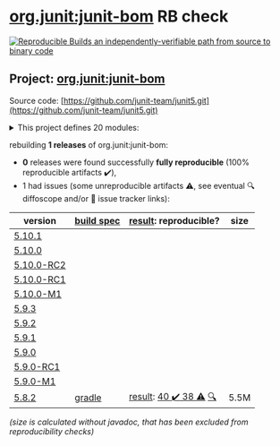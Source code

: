 [org.junit:junit-bom](https://central.sonatype.com/artifact/org.junit/junit-bom/versions) RB check
=======

[![Reproducible Builds](https://reproducible-builds.org/images/logos/rb.svg) an independently-verifiable path from source to binary code](https://reproducible-builds.org/)

## Project: [org.junit:junit-bom](https://central.sonatype.com/artifact/org.junit/junit-bom/versions)

Source code: [https://github.com/junit-team/junit5.git](https://github.com/junit-team/junit5.git)

<details><summary>This project defines 20 modules:</summary>

* [org.junit.jupiter:junit-jupiter](https://central.sonatype.com/artifact/org.junit.jupiter/junit-jupiter/5.8.2)
* [org.junit.jupiter:junit-jupiter-api](https://central.sonatype.com/artifact/org.junit.jupiter/junit-jupiter-api/5.8.2)
* [org.junit.jupiter:junit-jupiter-engine](https://central.sonatype.com/artifact/org.junit.jupiter/junit-jupiter-engine/5.8.2)
* [org.junit.jupiter:junit-jupiter-migrationsupport](https://central.sonatype.com/artifact/org.junit.jupiter/junit-jupiter-migrationsupport/5.8.2)
* [org.junit.jupiter:junit-jupiter-params](https://central.sonatype.com/artifact/org.junit.jupiter/junit-jupiter-params/5.8.2)
* [org.junit.platform:junit-platform-commons](https://central.sonatype.com/artifact/org.junit.platform/junit-platform-commons/5.8.2)
* [org.junit.platform:junit-platform-console](https://central.sonatype.com/artifact/org.junit.platform/junit-platform-console/5.8.2)
* [org.junit.platform:junit-platform-console-standalone](https://central.sonatype.com/artifact/org.junit.platform/junit-platform-console-standalone/5.8.2)
* [org.junit.platform:junit-platform-engine](https://central.sonatype.com/artifact/org.junit.platform/junit-platform-engine/5.8.2)
* [org.junit.platform:junit-platform-jfr](https://central.sonatype.com/artifact/org.junit.platform/junit-platform-jfr/5.8.2)
* [org.junit.platform:junit-platform-launcher](https://central.sonatype.com/artifact/org.junit.platform/junit-platform-launcher/5.8.2)
* [org.junit.platform:junit-platform-reporting](https://central.sonatype.com/artifact/org.junit.platform/junit-platform-reporting/5.8.2)
* [org.junit.platform:junit-platform-runner](https://central.sonatype.com/artifact/org.junit.platform/junit-platform-runner/5.8.2)
* [org.junit.platform:junit-platform-suite](https://central.sonatype.com/artifact/org.junit.platform/junit-platform-suite/5.8.2)
* [org.junit.platform:junit-platform-suite-api](https://central.sonatype.com/artifact/org.junit.platform/junit-platform-suite-api/5.8.2)
* [org.junit.platform:junit-platform-suite-commons](https://central.sonatype.com/artifact/org.junit.platform/junit-platform-suite-commons/5.8.2)
* [org.junit.platform:junit-platform-suite-engine](https://central.sonatype.com/artifact/org.junit.platform/junit-platform-suite-engine/5.8.2)
* [org.junit.platform:junit-platform-testkit](https://central.sonatype.com/artifact/org.junit.platform/junit-platform-testkit/5.8.2)
* [org.junit.vintage:junit-vintage-engine](https://central.sonatype.com/artifact/org.junit.vintage/junit-vintage-engine/5.8.2)
* [org.junit:junit-bom](https://central.sonatype.com/artifact/org.junit/junit-bom/5.8.2)
</details>

rebuilding **1 releases** of org.junit:junit-bom:
- **0** releases were found successfully **fully reproducible** (100% reproducible artifacts :heavy_check_mark:),
- 1 had issues (some unreproducible artifacts :warning:, see eventual :mag: diffoscope and/or :memo: issue tracker links):

| version | [build spec](/BUILDSPEC.md) | [result](https://reproducible-builds.org/docs/jvm/): reproducible? | size |
| -- | --------- | ------ | -- |
| [5.10.1](https://central.sonatype.com/artifact/org.junit/junit-bom/5.10.1/pom) | | | |
| [5.10.0](https://central.sonatype.com/artifact/org.junit/junit-bom/5.10.0/pom) | | | |
| [5.10.0-RC2](https://central.sonatype.com/artifact/org.junit/junit-bom/5.10.0-RC2/pom) | | | |
| [5.10.0-RC1](https://central.sonatype.com/artifact/org.junit/junit-bom/5.10.0-RC1/pom) | | | |
| [5.10.0-M1](https://central.sonatype.com/artifact/org.junit/junit-bom/5.10.0-M1/pom) | | | |
| [5.9.3](https://central.sonatype.com/artifact/org.junit/junit-bom/5.9.3/pom) | | | |
| [5.9.2](https://central.sonatype.com/artifact/org.junit/junit-bom/5.9.2/pom) | | | |
| [5.9.1](https://central.sonatype.com/artifact/org.junit/junit-bom/5.9.1/pom) | | | |
| [5.9.0](https://central.sonatype.com/artifact/org.junit/junit-bom/5.9.0/pom) | | | |
| [5.9.0-RC1](https://central.sonatype.com/artifact/org.junit/junit-bom/5.9.0-RC1/pom) | | | |
| [5.9.0-M1](https://central.sonatype.com/artifact/org.junit/junit-bom/5.9.0-M1/pom) | | | |
| [5.8.2](https://central.sonatype.com/artifact/org.junit/junit-bom/5.8.2/pom) | [gradle](junit5-5.8.2.buildspec) | [result](junit-bom-5.8.2.buildinfo): [40 :heavy_check_mark:  38 :warning:](junit-bom-5.8.2.buildcompare) [:mag:](junit-bom-5.8.2.diffoscope) | 5.5M |

<i>(size is calculated without javadoc, that has been excluded from reproducibility checks)</i>
